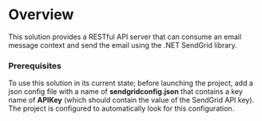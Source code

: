 # Overview
This solution provides a RESTful API server that can consume an email message context and send the email using the .NET SendGrid library.

### Prerequisites
To use this solution in its current state; before launching the project, add a json config file with a name of **sendgridconfig.json** that contains a key name of **APIKey** (which should contain the value of the SendGrid API key). The project is configured to automatically look for this configuration.

